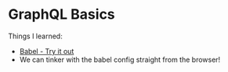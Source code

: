 # GraphQL Basics

Things I learned:

- [Babel - Try it out](https://babeljs.io/repl)
 - We can tinker with the babel config straight from the browser! 
